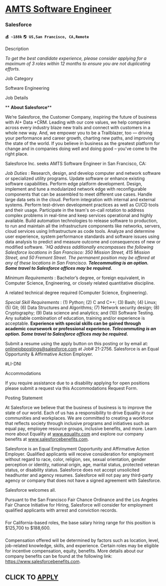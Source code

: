 # [AMTS Software Engineer](https://www.remotewlb.com/apply/amts-software-engineer-81379)  
### Salesforce  
#### `💰 ~188k` `🌎 US,San Francisco, CA,Remote`  

Description

_To get the best candidate experience, please consider applying for a maximum of 3 roles within 12 months to ensure you are not duplicating efforts._

Job Category

Software Engineering

Job Details

 ** **About Salesforce****

We’re Salesforce, the Customer Company, inspiring the future of business with AI+ Data +CRM. Leading with our core values, we help companies across every industry blaze new trails and connect with customers in a whole new way. And, we empower you to be a Trailblazer, too — driving your performance and career growth, charting new paths, and improving the state of the world. If you believe in business as the greatest platform for change and in companies doing well and doing good – you’ve come to the right place.

Salesforce Inc. seeks AMTS Software Engineer in San Francisco, CA:

 _Job Duties_ : Research, design, and develop computer and network software or specialized utility programs. Update software or enhance existing software capabilities. Perform edge platform development. Design, implement and tune a modularized network edge with reconfigurable components that can be assembled to meet different use cases. Handle large data sets in the cloud. Perform integration with internal and external systems. Perform test-driven development practices as well as CI/CD tools and their usage. Participate in the team's on-call rotation to address complex problems in real-time and keep services operational and highly available. Build automation technologies to release software to production, to run and maintain all the infrastructure components like networks, servers, cloud services using Infrastructure as code tools. Analyze and determine user experience, system performance standards and software issues using data analysis to predict and measure outcome and consequences
of new or modified software. _ˆHQ address additionally encompasses the following Salesforce locations in San Francisco: 350 Mission Street, 415 Mission Street, and 50 Fremont Street. The permanent position may be offered at any of these locations in San Francisco. **Telecommuting is an option. Some travel to Salesforce offices may be required.**_

 _Minimum Requirements_ : Bachelor’s degree, or foreign equivalent, in Computer Science, Engineering, or closely related quantitative discipline.

A related technical degree required (Computer Science, Engineering).

 _Special Skill Requirements_ : (1) Python; (2) C and C++; (3) Bash; (4) Linux; (5) Git; (6) Data Structures and Algorithms; (7) Network security design; (8) Cryptography; (9) Data science and analytics; and (10) Software Testing. Any suitable combination of education, training and/or experience is acceptable. **Experience with special skills can be gained through academic coursework or professional experience. _Telecommuting is an option. Some travel to Salesforce offices may be required._**

Submit a resume using the apply button on this posting or by email at: onlinejobpostings@salesforce.com at Job# 21-2756. Salesforce is an Equal Opportunity & Affirmative Action Employer.

#LI-DNI

Accommodations

If you require assistance due to a disability applying for open positions please submit a request via this Accommodations Request Form.

Posting Statement

At Salesforce we believe that the business of business is to improve the state of our world. Each of us has a responsibility to drive Equality in our communities and workplaces. We are committed to creating a workforce that reflects society through inclusive programs and initiatives such as equal pay, employee resource groups, inclusive benefits, and more. Learn more about Equality at www.equality.com and explore our company benefits at www.salesforcebenefits.com.

Salesforce is an Equal Employment Opportunity and Affirmative Action Employer. Qualified applicants will receive consideration for employment without regard to race, color, religion, sex, sexual orientation, gender perception or identity, national origin, age, marital status, protected veteran status, or disability status. Salesforce does not accept unsolicited headhunter and agency resumes. Salesforce will not pay any third-party agency or company that does not have a signed agreement with Salesforce.

﻿Salesforce welcomes all.

Pursuant to the San Francisco Fair Chance Ordinance and the Los Angeles Fair Chance Initiative for Hiring, Salesforce will consider for employment qualified applicants with arrest and conviction records.

###

###

###

###

###

###

For California-based roles, the base salary hiring range for this position is $125,700 to $188,600.

###

###

Compensation offered will be determined by factors such as location, level, job-related knowledge, skills, and experience. Certain roles may be eligible for incentive compensation, equity, benefits. More details about our company benefits can be found at the following link: https://www.salesforcebenefits.com.

  
## CLICK TO [APPLY](https://www.remotewlb.com/apply/amts-software-engineer-81379)

